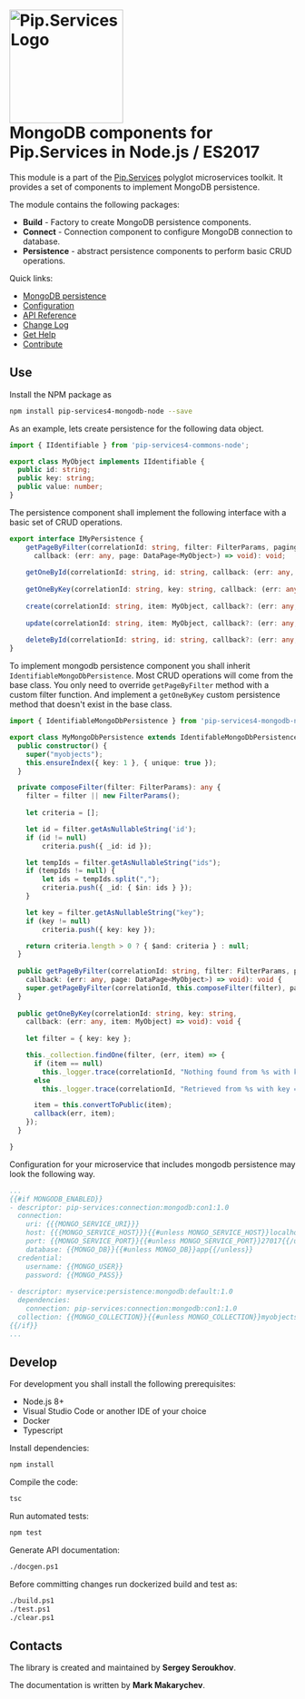 # <img src="https://uploads-ssl.webflow.com/5ea5d3315186cf5ec60c3ee4/5edf1c94ce4c859f2b188094_logo.svg" alt="Pip.Services Logo" width="200"> <br/> MongoDB components for Pip.Services in Node.js / ES2017

This module is a part of the [Pip.Services](http://pipservices.org) polyglot microservices toolkit. It provides a set of components to implement MongoDB persistence.

The module contains the following packages:
- **Build** - Factory to create MongoDB persistence components.
- **Connect** - Connection component to configure MongoDB connection to database.
- **Persistence** - abstract persistence components to perform basic CRUD operations.

<a name="links"></a> Quick links:

* [MongoDB persistence](https://www.pipservices.org/recipies/mongodb-persistence)
* [Configuration](https://www.pipservices.org/recipies/configuration)
* [API Reference](https://pip-services4-node.github.io/pip-services4-mongodb-node/globals.html)
* [Change Log](CHANGELOG.md)
* [Get Help](https://www.pipservices.org/community/help)
* [Contribute](https://www.pipservices.org/community/contribute)


## Use

Install the NPM package as
```bash
npm install pip-services4-mongodb-node --save
```

As an example, lets create persistence for the following data object.

```typescript
import { IIdentifiable } from 'pip-services4-commons-node';

export class MyObject implements IIdentifiable {
  public id: string;
  public key: string;
  public value: number;
}
```

The persistence component shall implement the following interface with a basic set of CRUD operations.

```typescript
export interface IMyPersistence {
    getPageByFilter(correlationId: string, filter: FilterParams, paging: PagingParams,
      callback: (err: any, page: DataPage<MyObject>) => void): void;
    
    getOneById(correlationId: string, id: string, callback: (err: any, item: MyObject) => void): void;
    
    getOneByKey(correlationId: string, key: string, callback: (err: any, item: MyObject) => void): void;
    
    create(correlationId: string, item: MyObject, callback?: (err: any, item: MyObject) => void): void;
    
    update(correlationId: string, item: MyObject, callback?: (err: any, item: MyObject) => void): void;
    
    deleteById(correlationId: string, id: string, callback?: (err: any, item: MyObject) => void): void;
}
```

To implement mongodb persistence component you shall inherit `IdentifiableMongoDbPersistence`. 
Most CRUD operations will come from the base class. You only need to override `getPageByFilter` method with a custom filter function.
And implement a `getOneByKey` custom persistence method that doesn't exist in the base class.

```typescript
import { IdentifiableMongoDbPersistence } from 'pip-services4-mongodb-node';

export class MyMongoDbPersistence extends IdentifableMongoDbPersistence {
  public constructor() {
    super("myobjects");
    this.ensureIndex({ key: 1 }, { unique: true });
  }

  private composeFilter(filter: FilterParams): any {
    filter = filter || new FilterParams();
    
    let criteria = [];

    let id = filter.getAsNullableString('id');
    if (id != null)
        criteria.push({ _id: id });

    let tempIds = filter.getAsNullableString("ids");
    if (tempIds != null) {
        let ids = tempIds.split(",");
        criteria.push({ _id: { $in: ids } });
    }

    let key = filter.getAsNullableString("key");
    if (key != null)
        criteria.push({ key: key });

    return criteria.length > 0 ? { $and: criteria } : null;
  }
  
  public getPageByFilter(correlationId: string, filter: FilterParams, paging: PagingParams,
    callback: (err: any, page: DataPage<MyObject>) => void): void {
    super.getPageByFilter(correlationId, this.composeFilter(filter), paging, "_id", null, callback);
  }  
  
  public getOneByKey(correlationId: string, key: string,
    callback: (err: any, item: MyObject) => void): void {
    
    let filter = { key: key };

    this._collection.findOne(filter, (err, item) => {
      if (item == null)
        this._logger.trace(correlationId, "Nothing found from %s with key = %s", this._collectionName, key);
      else
        this._logger.trace(correlationId, "Retrieved from %s with key = %s", this._collectionName, key);

      item = this.convertToPublic(item);
      callback(err, item);
    });
  }

}
```

Configuration for your microservice that includes mongodb persistence may look the following way.

```yaml
...
{{#if MONGODB_ENABLED}}
- descriptor: pip-services:connection:mongodb:con1:1.0
  connection:
    uri: {{{MONGO_SERVICE_URI}}}
    host: {{{MONGO_SERVICE_HOST}}}{{#unless MONGO_SERVICE_HOST}}localhost{{/unless}}
    port: {{MONGO_SERVICE_PORT}}{{#unless MONGO_SERVICE_PORT}}27017{{/unless}}
    database: {{MONGO_DB}}{{#unless MONGO_DB}}app{{/unless}}
  credential:
    username: {{MONGO_USER}}
    password: {{MONGO_PASS}}
    
- descriptor: myservice:persistence:mongodb:default:1.0
  dependencies:
    connection: pip-services:connection:mongodb:con1:1.0
  collection: {{MONGO_COLLECTION}}{{#unless MONGO_COLLECTION}}myobjects{{/unless}}
{{/if}}
...
```

## Develop

For development you shall install the following prerequisites:
* Node.js 8+
* Visual Studio Code or another IDE of your choice
* Docker
* Typescript

Install dependencies:
```bash
npm install
```

Compile the code:
```bash
tsc
```

Run automated tests:
```bash
npm test
```

Generate API documentation:
```bash
./docgen.ps1
```

Before committing changes run dockerized build and test as:
```bash
./build.ps1
./test.ps1
./clear.ps1
```

## Contacts

The library is created and maintained by **Sergey Seroukhov**.

The documentation is written by **Mark Makarychev**.
